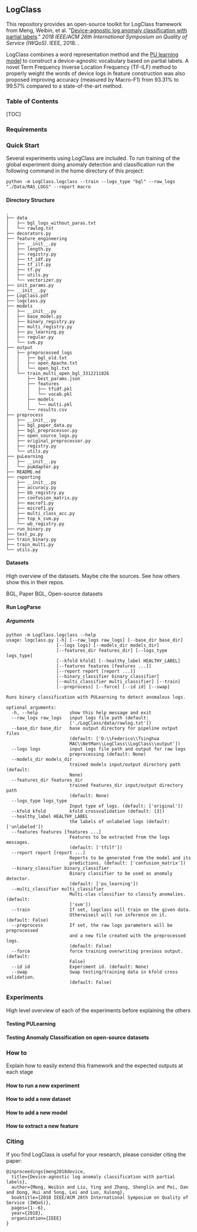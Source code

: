 ## LogClass
This repository provides an open-source toolkit for LogClass framework from Meng, Weibin, et al. "[Device-agnostic log anomaly classification with partial labels](https://ieeexplore.ieee.org/abstract/document/8624141)." *2018 IEEE/ACM 26th International Symposium on Quality of Service (IWQoS)*. IEEE, 2018. . 

LogClass combines a word representation method and the [PU learning model](https://github.com/aldro61/pu-learning) to construct a device-agnostic vocabulary based on partial labels. A novel Term Frequency Inverse Location Frequency (TF-ILF) method to properly weight the words of device logs in feature construction was also proposed improving accuracy (measured by Macro-F1) from 93.31% to 99.57% compared to a state-of-the-art method. 

### Table of Contents

[TOC]

### Requirements



### Quick Start

Several experiments using LogClass are included. To run training of the global experiment doing anomaly detection and classification run the following command in the home directory of this project: 

```
python -m LogClass.logclass --train --logs_type "bgl" --raw_logs "./Data/RAS_LOGS" --report macro
```



#### Directory Structure

```
.
├── data
│   ├── bgl_logs_without_paras.txt
│   └── rawlog.txt
├── decorators.py
├── feature_engineering
│   ├── __init__.py
│   ├── length.py
│   ├── registry.py
│   ├── tf_idf.py
│   ├── tf_ilf.py
│   ├── tf.py
│   ├── utils.py
│   └── vectorizer.py
├── init_params.py
├── __init__.py
├── LogClass.pdf
├── logclass.py
├── models
│   ├── __init__.py
│   ├── base_model.py
│   ├── binary_registry.py
│   ├── multi_registry.py
│   ├── pu_learning.py
│   ├── regular.py
│   └── svm.py
├── output
│   ├── preprocessed_logs
│   │   ├── bgl_old.txt
│   │   ├── open_Apache.txt
│   │   └── open_bgl.txt
│   └── train_multi_open_bgl_3312211826
│       ├── best_params.json
│       ├── features
│       │   ├── tfidf.pkl
│       │   └── vocab.pkl
│       ├── models
│       │   └── multi.pkl
│       └── results.csv
├── preprocess
│   ├── __init__.py
│   ├── bgl_paper_data.py
│   ├── bgl_preprocessor.py
│   ├── open_source_logs.py
│   ├── original_preprocessor.py
│   ├── registry.py
│   └── utils.py
├── puLearning
│   ├── __init__.py
│   └── puAdapter.py
├── README.md
├── reporting
│   ├── __init__.py
│   ├── accuracy.py
│   ├── bb_registry.py
│   ├── confusion_matrix.py
│   ├── macrof1.py
│   ├── microf1.py
│   ├── multi_class_acc.py
│   ├── top_k_svm.py
│   └── wb_registry.py
├── run_binary.py
├── test_pu.py
├── train_binary.py
├── train_multi.py
└── utils.py
```

#### Datasets

High overview of the datasets. Maybe cite the sources. See how others show this in their repos.

BGL, Paper BGL, Open-source datasets

#### Run LogParse

##### Arguments

```
python -m LogClass.logclass --help
usage: logclass.py [-h] [--raw_logs raw_logs] [--base_dir base_dir]
                   [--logs logs] [--models_dir models_dir]
                   [--features_dir features_dir] [--logs_type logs_type]
                   [--kfold kfold] [--healthy_label HEALTHY_LABEL]
                   [--features features [features ...]]
                   [--report report [report ...]]
                   [--binary_classifier binary_classifier]
                   [--multi_classifier multi_classifier] [--train]
                   [--preprocess] [--force] [--id id] [--swap]

Runs binary classification with PULearning to detect anomalous logs.

optional arguments:
  -h, --help            show this help message and exit
  --raw_logs raw_logs   input logs file path (default:
                        ['./LogClass/data/rawlog.txt'])
  --base_dir base_dir   base output directory for pipeline output files
                        (default: ['D:\\Federico\\Tsinghua
                        MAC\\NetMan\\LogClass\\LogClass\\output'])
  --logs logs           input logs file path and output for raw logs
                        preprocessing (default: None)
  --models_dir models_dir
                        trained models input/output directory path (default:
                        None)
  --features_dir features_dir
                        trained features_dir input/output directory path
                        (default: None)
  --logs_type logs_type
                        Input type of logs. (default: ['original'])
  --kfold kfold         kfold crossvalidation (default: [3])
  --healthy_label HEALTHY_LABEL
                        the labels of unlabeled logs (default: ['unlabeled'])
  --features features [features ...]
                        Features to be extracted from the logs messages.
                        (default: ['tfilf'])
  --report report [report ...]
                        Reports to be generated from the model and its
                        predictions. (default: ['confusion_matrix'])
  --binary_classifier binary_classifier
                        Binary classifier to be used as anomaly detector.
                        (default: ['pu_learning'])
  --multi_classifier multi_classifier
                        Multi-clas classifier to classify anomalies. (default:
                        ['svm'])
  --train               If set, logclass will train on the given data.
                        Otherwiseit will run inference on it. (default: False)
  --preprocess          If set, the raw logs parameters will be preprocessed
                        and a new file created with the preprocessed logs.
                        (default: False)
  --force               force training overwriting previous output. (default:
                        False)
  --id id               Experiment id. (default: None)
  --swap                Swap testing/training data in kfold cross validation.
                        (default: False)
```



### Experiments

High level overview of each of the experiments before explaining the others

#### Testing PULearning

#### Testing Anomaly Classification on open-source datasets



### How to

Explain how to easily extend this framework and the expected outputs at each stage

#### How to run a new experiment

#### How to add a new dataset

#### How to add a new model

#### How to extract a new feature

### Citing

If you find LogClass is useful for your research, please consider citing the paper:

```
@inproceedings{meng2018device,
  title={Device-agnostic log anomaly classification with partial labels},
  author={Meng, Weibin and Liu, Ying and Zhang, Shenglin and Pei, Dan and Dong, Hui and Song, Lei and Luo, Xulong},
  booktitle={2018 IEEE/ACM 26th International Symposium on Quality of Service (IWQoS)},
  pages={1--6},
  year={2018},
  organization={IEEE}
}
```

